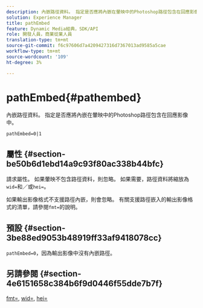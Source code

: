 ```yaml
---
description: 內嵌路徑資料。 指定是否應將內嵌在暈映中的Photoshop路徑包含在回應影像中。
solution: Experience Manager
title: pathEmbed
feature: Dynamic Media經典，SDK/API
role: 開發人員，商業從業人員
translation-type: tm+mt
source-git-commit: f6c97606d7a4209427316d7367013ad9585a5cae
workflow-type: tm+mt
source-wordcount: '109'
ht-degree: 3%

---
```



# pathEmbed{#pathembed}

內嵌路徑資料。 指定是否應將內嵌在暈映中的Photoshop路徑包含在回應影像中。

`pathEmbed=0|1`

## 屬性 {#section-be50b6d1ebd14a9c93f80ac338b44bfc}

請求屬性。 如果暈映不包含路徑資料，則忽略。 如果需要，路徑資料將縮放為`wid=`和／或`hei=`。

如果輸出影像格式不支援路徑內嵌，則會忽略。 有關支援路徑嵌入的輸出影像格式的清單，請參閱`fmt=`的說明。

## 預設 {#section-3be88ed9053b48919ff33af9418078cc}

`pathEmbed=0`，因為輸出影像中沒有內嵌路徑。

## 另請參閱 {#section-4e6151658c384b6f9d0446f55dde7b7f}

[fmt=](../../../../../ir-api/http-protocol/image-rendering-api-ref/c-ir-http-protocol-ref/c-ir-http-protocol-command-reference/r-ir-fmt.md#reference-4c743f67d56b47c5b774fcc900ff758c),  [wid=](../../../../../ir-api/http-protocol/image-rendering-api-ref/c-ir-http-protocol-ref/c-ir-http-protocol-command-reference/r-ir-wid.md#reference-b7e691b0624941168c94b2749ae233ec), [hei=](../../../../../ir-api/http-protocol/image-rendering-api-ref/c-ir-http-protocol-ref/c-ir-http-protocol-command-reference/r-ir-hei.md#reference-1c08f60365a94417a39867c09cac5478)
